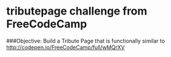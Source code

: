 
# tributepage challenge from FreeCodeCamp

###Objective: Build a Tribute Page that is functionally similar to http://codepen.io/FreeCodeCamp/full/wMQrXV
